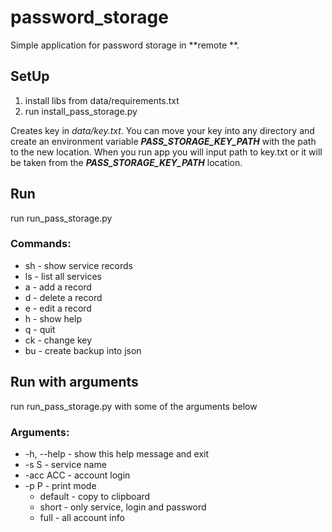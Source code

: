 # password_storage

Simple application for password storage in **remote **.

## SetUp
1. install libs from data/requirements.txt
2. run install_pass_storage.py

Creates key in *data/key.txt*. You can move your key into any directory and create an environment variable
***PASS_STORAGE_KEY_PATH*** with the path to the new location. 
When you run app you will input path to key.txt or it will be taken from the ***PASS_STORAGE_KEY_PATH*** location. 

## Run
run run_pass_storage.py

### Commands:
 - sh - show service records
 - ls - list all services
 - a - add a record
 - d - delete a record
 - e - edit a record
 - h - show help
 - q - quit
 - ck - change key
 - bu - create backup into json


## Run with arguments
run run_pass_storage.py with some of the arguments below

### Arguments:

* -h, --help - show this help message and exit<br>
* -s S       - service name<br>
* -acc ACC   - account login<br>
* -p P       - print mode
  - default - copy to clipboard</pre>
  - short - only service, login and password<br>
  - full - all account info<br>
